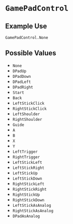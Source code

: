 # `GamePadControl`

## Example Use
`GamePadControl.None`

## Possible Values
* `None`
* `DPadUp`
* `DPadDown`
* `DPadLeft`
* `DPadRight`
* `Start`
* `Back`
* `LeftStickClick`
* `RightStickClick`
* `LeftShoulder`
* `RightShoulder`
* `Guide`
* `A`
* `B`
* `X`
* `Y`
* `LeftTrigger`
* `RightTrigger`
* `LeftStickLeft`
* `LeftStickRight`
* `LeftStickUp`
* `LeftStickDown`
* `RightStickLeft`
* `RightStickRight`
* `RightStickUp`
* `RightStickDown`
* `LeftStickAsAnalog`
* `RightStickAsAnalog`
* `DPadAsAnalog`
